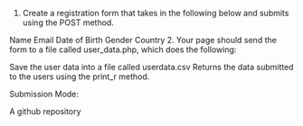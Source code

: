 1. Create a registration form that takes in the following below and submits using the POST method.

Name
Email
Date of Birth
Gender
Country
2. Your page should send the form to a file called user_data.php, which does the following:

 Save the user data into a file called userdata.csv
 Returns the data submitted to the users using the print_r method.
 

Submission Mode:

A github repository